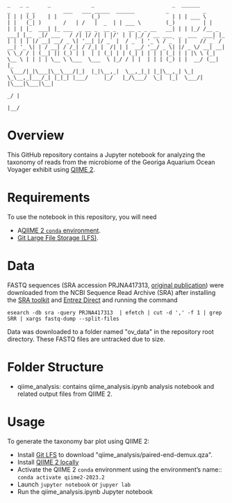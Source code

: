 ```
_   _ _      _             _                         _  ______          _     _ _         ___   ___ _____  ______          _           _   
| | | (_)    | |           (_)                       | | | ___ \        | |   (_| )       /   | /   |  _  | | ___ \        (_)         | |  
| | | |_  ___| |_ ___  _ __ _  __ _    __ _ _ __   __| | | |_/ /__ _ ___| |__  _|/ ___   / /| |/ /| | |/' | | |_/ / __ ___  _  ___  ___| |_ 
| | | | |/ __| __/ _ \| '__| |/ _` |  / _` | '_ \ / _` | |    // _` / __| '_ \| | / __| / /_| / /_| |  /| | |  __/ '__/ _ \| |/ _ \/ __| __|
\ \_/ / | (__| || (_) | |  | | (_| | | (_| | | | | (_| | | |\ \ (_| \__ \ | | | | \__ \ \___  \___  \ |_/ / | |  | | | (_) | |  __/ (__| |_ 
 \___/|_|\___|\__\___/|_|  |_|\__,_|  \__,_|_| |_|\__,_| \_| \_\__,_|___/_| |_|_| |___/     |_/   |_/\___/  \_|  |_|  \___/| |\___|\___|\__|
                                                                                                                          _/ |              
                                                                                                                         |__/               
 ```
 # Overview
This GitHub repository contains a Jupyter notebook for analyzing the taxonomy of reads from the microbiome of the Georiga Aquarium Ocean Voyager exhibit using [QIIME 2](https://qiime2.org/).

# Requirements
To use the notebook in this repository, you will need 
- A[QIIME 2 ```conda``` environment](https://docs.qiime2.org/2023.2/install/native/).
- [Git Large File Storage (LFS)](https://git-lfs.com/).

# Data
FASTQ sequences (SRA accession PRJNA417313, [original publication](https://www.ncbi.nlm.nih.gov/pmc/articles/PMC5930379/)) were downloaded from the NCBI Sequence Read Archive (SRA) after installing the [SRA toolkit](https://github.com/ncbi/sra-tools) and [Entrez Direct](https://www.ncbi.nlm.nih.gov/books/NBK179288/) and running the command
```
esearch -db sra -query PRJNA417313  | efetch | cut -d ',' -f 1 | grep SRR | xargs fastq-dump --split-files
```
Data was downloaded to a folder named "ov_data" in the repository root directory. These FASTQ files are untracked due to size.

# Folder Structure
- qiime_analysis: contains qiime_analysis.ipynb analysis notebook and related output files from QIIME 2.

# Usage
To generate the taxonomy bar plot using QIIME 2:
- Install [Git LFS](https://git-lfs.com/) to download "qiime_analysis/paired-end-demux.qza".
- Install [QIIME 2 locally](https://docs.qiime2.org/2023.2/install/native/)
- Activate the QIIME 2 ```conda``` environment using the environment’s name:: ```conda activate qiime2-2023.2```
- Launch ```jupyter notebook``` or ```jupyer lab```
- Run the qiime_analysis.ipynb Jupyter notebook
